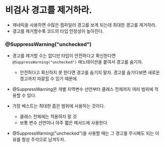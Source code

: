 # 비검사 경고를 제거하라.

- 제네릭을 사용하면 수많은 컴파일러 경고를 보게 되는데 최대한 경고를 제거하라.
- 경고를 제거할수록 코드의 타입 안정성이 높아진다.

### @SuppressWarning("unchecked")

- 경고를 제거할 수는 없디만 타입이 안전하다고 확신한다면 `@SuppressWarning("unchecked")` 애노테이션을 붙여서 경고를 숨기자.

  - 안전하다고 확신하지 못 한다면 경고를 숨기지 말자. 경고를 숨기다보면 새로운 경고까지 파묻힐 수 있기 때문에

- @SuppressWarning은 개별 지역변수 선언부터 클래스 전체까지 여러 범위에 적용할 수 있다.
- 가장 베스트는 최대한 좁은 범위에 사용하는 것이다.

  - 클래스 전체에는 적용하지 말 것
  - 보통 변수 선언이나 아주 짧은 메서드에 사용한다.

- @SuppressWarning("unchecked")을 사용할 때는 그 경고를 무시해도 되는 이유를 항상 주석으로 남겨두자.
